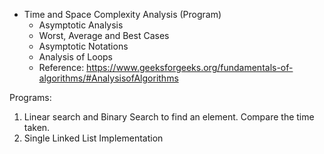 - Time and Space Complexity Analysis (Program)
    - Asymptotic Analysis
    - Worst, Average and Best Cases
    - Asymptotic Notations
    - Analysis of Loops
    - Reference: https://www.geeksforgeeks.org/fundamentals-of-algorithms/#AnalysisofAlgorithms

Programs:

1. Linear search and Binary Search to find an element. Compare the time taken.
2. Single Linked List Implementation